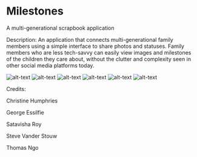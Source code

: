 # Milestones #
A multi-generational scrapbook application

Description:
An application that connects multi-generational family members using a simple interface to share photos and statuses. Family members who are less tech-savvy can easily view images and milestones of the children they care about, without the clutter and complexity seen in other social media platforms today.

![alt-text](https://github.com/TeamGrandpa/scrapbook/blob/iterationFourPopulator/src/main/resources/static/markdownImages/Login.JPG "Login")
![alt-text](https://github.com/TeamGrandpa/scrapbook/blob/iterationFourPopulator/src/main/resources/static/markdownImages/Homepage.jpg "Home Page")
![alt-text](https://github.com/TeamGrandpa/scrapbook/blob/iterationFourPopulator/src/main/resources/static/markdownImages/Alana%20Channel.JPG "channel-view")
![alt-text](https://github.com/TeamGrandpa/scrapbook/blob/iterationFourPopulator/src/main/resources/static/markdownImages/AddChild.JPG "add-child")
![alt-text](https://github.com/TeamGrandpa/scrapbook/blob/iterationFourPopulator/src/main/resources/static/markdownImages/StatusUpdate.JPG "status-update")
![alt-text](https://github.com/TeamGrandpa/scrapbook/blob/iterationFourPopulator/src/main/resources/static/markdownImages/pulldownMenu.JPG "pull-down")







Credits:

Christine Humphries

George Essilfie

Satavisha Roy

Steve Vander Stouw

Thomas Ngo
